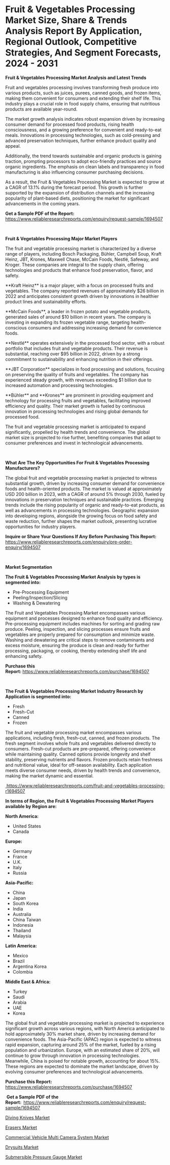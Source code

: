 <p><h1>Fruit & Vegetables Processing Market Size, Share & Trends Analysis Report By Application, Regional Outlook, Competitive Strategies, And Segment Forecasts, 2024 - 2031</h1></p><p><strong>Fruit & Vegetables Processing Market Analysis and Latest Trends</strong></p>
<p><p>Fruit and vegetables processing involves transforming fresh produce into various products, such as juices, purees, canned goods, and frozen items, making them convenient for consumers and extending their shelf life. This industry plays a crucial role in food supply chains, ensuring that nutritious products are available year-round.</p><p>The market growth analysis indicates robust expansion driven by increasing consumer demand for processed food products, rising health consciousness, and a growing preference for convenient and ready-to-eat meals. Innovations in processing technologies, such as cold-pressing and advanced preservation techniques, further enhance product quality and appeal. </p><p>Additionally, the trend towards sustainable and organic products is gaining traction, prompting processors to adopt eco-friendly practices and source organic ingredients. The emphasis on clean labels and transparency in food manufacturing is also influencing consumer purchasing decisions. </p><p>As a result, the Fruit & Vegetables Processing Market is expected to grow at a CAGR of 13.1% during the forecast period. This growth is further supported by the expansion of distribution channels and the increasing popularity of plant-based diets, positioning the market for significant advancements in the coming years.</p></p>
<p><strong>Get a Sample PDF of the Report:&nbsp;</strong> <a href="https://www.reliableresearchreports.com/enquiry/request-sample/1694507?utm_campaign=1581&utm_medium=2&utm_source=Github&utm_content=ia&utm_term=17122024&utm_id=fruit-vegetables-processing">https://www.reliableresearchreports.com/enquiry/request-sample/1694507</a></p>
<p>&nbsp;</p>
<p><strong>Fruit & Vegetables Processing Major Market Players</strong></p>
<p><p>The fruit and vegetable processing market is characterized by a diverse range of players, including Bosch Packaging, Bühler, Campbell Soup, Kraft Heinz, JBT, Krones, Maxwell Chase, McCain Foods, Nestlé, Safeway, and Kroger. These companies are integral to the supply chain, offering technologies and products that enhance food preservation, flavor, and safety.</p><p>**Kraft Heinz** is a major player, with a focus on processed fruits and vegetables. The company reported revenues of approximately $26 billion in 2022 and anticipates consistent growth driven by innovations in healthier product lines and sustainability efforts.</p><p>**McCain Foods**, a leader in frozen potato and vegetable products, generated sales of around $10 billion in recent years. The company is investing in expanding its frozen vegetable range, targeting health-conscious consumers and addressing increasing demand for convenience foods.</p><p>**Nestlé** operates extensively in the processed food sector, with a robust portfolio that includes fruit and vegetable products. Their revenue is substantial, reaching over $95 billion in 2022, driven by a strong commitment to sustainability and enhancing nutrition in their offerings.</p><p>**JBT Corporation** specializes in food processing and solutions, focusing on preserving the quality of fruits and vegetables. The company has experienced steady growth, with revenues exceeding $1 billion due to increased automation and processing technologies.</p><p>**Bühler** and **Krones** are prominent in providing equipment and technology for processing fruits and vegetables, facilitating improved efficiency and quality. Their market growth is fueled by continuous innovation in processing technologies and rising global demands for processed food.</p><p>The fruit and vegetable processing market is anticipated to expand significantly, propelled by health trends and convenience. The global market size is projected to rise further, benefiting companies that adapt to consumer preferences and invest in technological advancements.</p></p>
<p>&nbsp;</p>
<p><strong>What Are The Key Opportunities For Fruit & Vegetables Processing Manufacturers?</strong></p>
<p><p>The global fruit and vegetable processing market is projected to witness substantial growth, driven by increasing consumer demand for convenience foods and health-oriented products. The market is valued at approximately USD 200 billion in 2023, with a CAGR of around 5% through 2030, fueled by innovations in preservation techniques and sustainable practices. Emerging trends include the rising popularity of organic and ready-to-eat products, as well as advancements in processing technologies. Geographic expansion into developing regions, alongside the growing focus on food safety and waste reduction, further shapes the market outlook, presenting lucrative opportunities for industry players.</p></p>
<p><strong>Inquire or Share Your Questions If Any Before Purchasing This Report:</strong> <a href="https://www.reliableresearchreports.com/enquiry/pre-order-enquiry/1694507?utm_campaign=1581&utm_medium=2&utm_source=Github&utm_content=ia&utm_term=17122024&utm_id=fruit-vegetables-processing">https://www.reliableresearchreports.com/enquiry/pre-order-enquiry/1694507</a></p>
<p>&nbsp;</p>
<p><strong>Market Segmentation</strong></p>
<p><strong>The Fruit & Vegetables Processing Market Analysis by types is segmented into:</strong></p>
<p><ul><li>Pre-Processing Equipment</li><li>Peeling/Inspection/Slicing</li><li>Washing & Dewatering</li></ul></p>
<p><p>The Fruit and Vegetables Processing Market encompasses various equipment and processes designed to enhance food quality and efficiency. Pre-processing equipment includes machines for sorting and grading raw produce. Peeling, inspection, and slicing processes ensure fruits and vegetables are properly prepared for consumption and minimize waste. Washing and dewatering are critical steps to remove contaminants and excess moisture, ensuring the produce is clean and ready for further processing, packaging, or cooking, thereby extending shelf life and enhancing safety.</p></p>
<p><strong>Purchase this Report:&nbsp;</strong><a href="https://www.reliableresearchreports.com/purchase/1694507?utm_campaign=1581&utm_medium=2&utm_source=Github&utm_content=ia&utm_term=17122024&utm_id=fruit-vegetables-processing">https://www.reliableresearchreports.com/purchase/1694507</a></p>
<p>&nbsp;</p>
<p><strong>The Fruit & Vegetables Processing Market Industry Research by Application is segmented into:</strong></p>
<p><ul><li>Fresh</li><li>Fresh-Cut</li><li>Canned</li><li>Frozen</li></ul></p>
<p><p>The fruit and vegetable processing market encompasses various applications, including fresh, fresh-cut, canned, and frozen products. The fresh segment involves whole fruits and vegetables delivered directly to consumers. Fresh-cut products are pre-prepared, offering convenience while maintaining quality. Canned options provide longevity and shelf stability, preserving nutrients and flavors. Frozen products retain freshness and nutritional value, ideal for off-season availability. Each application meets diverse consumer needs, driven by health trends and convenience, making the market dynamic and essential.</p></p>
<p><a href="https://www.reliableresearchreports.com/fruit-and-vegetables-processing-r1694507?utm_campaign=1581&utm_medium=2&utm_source=Github&utm_content=ia&utm_term=17122024&utm_id=fruit-vegetables-processing">&nbsp;https://www.reliableresearchreports.com/fruit-and-vegetables-processing-r1694507</a></p>
<p><strong>In terms of Region, the Fruit & Vegetables Processing Market Players available by Region are:</strong></p>
<p>
    <p> <strong> North America: </strong>
        <ul>
            <li>United States</li>
            <li>Canada</li>
        </ul>
        </p> 
    <p> <strong> Europe: </strong>
        <ul>
            <li>Germany</li>
            <li>France</li>
            <li>U.K.</li>
            <li>Italy</li>
            <li>Russia</li>
        </ul>
        </p> 
    <p> <strong> Asia-Pacific: </strong>
        <ul>
            <li>China</li>
            <li>Japan</li>
            <li>South Korea</li>
            <li>India</li>
            <li>Australia</li>
            <li>China Taiwan</li>
            <li>Indonesia</li>
            <li>Thailand</li>
            <li>Malaysia</li>
        </ul>
        </p> 
    <p> <strong> Latin America: </strong>
        <ul>
            <li>Mexico</li>
            <li>Brazil</li>
            <li>Argentina Korea</li>
            <li>Colombia</li>
        </ul>
        </p> 
    <p> <strong> Middle East & Africa: </strong>
        <ul>
            <li>Turkey</li>
            <li>Saudi</li>
            <li>Arabia</li>
            <li>UAE</li>
            <li>Korea</li>
        </ul>
    </p>
    </p>
<p><p>The global fruit and vegetable processing market is projected to experience significant growth across various regions, with North America anticipated to hold approximately 30% market share, driven by increasing demand for convenience foods. The Asia-Pacific (APAC) region is expected to witness rapid expansion, capturing around 25% of the market, fueled by a rising population and urbanization. Europe, with an estimated share of 20%, will continue to grow through innovation in processing technologies. Meanwhile, China is poised for notable growth, accounting for about 15%. These regions are expected to dominate the market landscape, driven by evolving consumer preferences and technological advancements.</p></p>
<p><strong>Purchase this Report: </strong><a href="https://www.reliableresearchreports.com/purchase/1694507?utm_campaign=1581&utm_medium=2&utm_source=Github&utm_content=ia&utm_term=17122024&utm_id=fruit-vegetables-processing">https://www.reliableresearchreports.com/purchase/1694507</a></p>
<p>&nbsp;<strong>Get a Sample PDF of the Report:&nbsp;&nbsp;</strong><a href="https://www.reliableresearchreports.com/enquiry/request-sample/1694507?utm_campaign=1581&utm_medium=2&utm_source=Github&utm_content=ia&utm_term=17122024&utm_id=fruit-vegetables-processing">https://www.reliableresearchreports.com/enquiry/request-sample/1694507</a></p>
<p><strong></strong></p>
<p><p><a href="https://www.linkedin.com/pulse/study-global-diving-knives-market-emphasis-onthe-cagr-8-andthe-0b4yf?utm_campaign=1581&utm_medium=2&utm_source=Github&utm_content=ia&utm_term=17122024&utm_id=fruit-vegetables-processing">Diving Knives Market</a></p><p><a href="https://www.linkedin.com/pulse/future-outlook-erasers-market-size-estimated-grow-cagr-zj48e?utm_campaign=1581&utm_medium=2&utm_source=Github&utm_content=ia&utm_term=17122024&utm_id=fruit-vegetables-processing">Erasers Market</a></p><p><a href="https://github.com/mookiesville/Market-Research-Report-List-1/blob/main/commercial-vehicle-multi-camera-system-market.md?utm_campaign=1581&utm_medium=2&utm_source=Github&utm_content=ia&utm_term=17122024&utm_id=fruit-vegetables-processing">Commercial Vehicle Multi Camera System Market</a></p><p><a href="https://www.linkedin.com/pulse/drysuits-market-growth-study-highlights-potential-projected-kycze?utm_campaign=1581&utm_medium=2&utm_source=Github&utm_content=ia&utm_term=17122024&utm_id=fruit-vegetables-processing">Drysuits Market</a></p><p><a href="https://www.linkedin.com/pulse/submersible-pressure-gauge-market-size-share-detailed-analysis-kqiwf?utm_campaign=1581&utm_medium=2&utm_source=Github&utm_content=ia&utm_term=17122024&utm_id=fruit-vegetables-processing">Submersible Pressure Gauge Market</a></p></p>